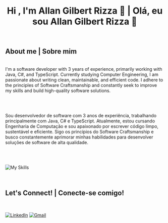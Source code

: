 <h1 align="center"><b>Hi , I'm Allan Gilbert Rizza 👋 | Olá, eu sou Allan Gilbert Rizza 👋</b></h1>

<br>

## **About me | Sobre mim** 

<br>
<div align="left">
I'm a software developer with 3 years of experience, primarily working with Java, C#, and TypeScript. Currently studying Computer Engineering, I am passionate about writing clean, maintainable, and efficient code. I adhere to the principles of Software Craftsmanship and constantly seek to improve my skills and build high-quality software solutions.

<br><br>

Sou  desenvolvedor de software com 3 anos de experiência, trabalhando principalmente com Java, C# e TypeScript. Atualmente, estou cursando Engenharia de Computação e sou apaixonado por escrever código limpo, sustentável e eficiente. Sigo os princípios do Software Craftsmanship e busco constantemente aprimorar minhas habilidades para desenvolver soluções de software de alta qualidade.
</div>

<br>

<br>

<p align="center">

![My Skills](https://skillicons.dev/icons?i=cs,dotnet,java,spring,js,ts,nodejs,py,cpp,mysql,postgres,sqlite,visualstudio,idea,vscode,vim,windows,linux,aws,azure,docker,kubernetes,jenkins,flutter)

</p>

<br>

## <b> Let's Connect! | Conecte-se comigo! </b>
<br>

[![LinkedIn](https://skillicons.dev/icons?i=linkedin)](https://linkedin.com/in/allanrizza) [![Gmail](https://skillicons.dev/icons?i=gmail)](mailto:allanrizza.dev@gmail.com)

<br>

